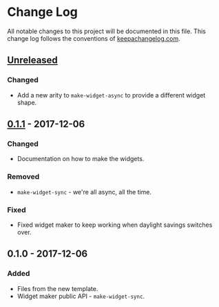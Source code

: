 # Change Log
All notable changes to this project will be documented in this file. This change log follows the conventions of [keepachangelog.com](http://keepachangelog.com/).

## [Unreleased]
### Changed
- Add a new arity to `make-widget-async` to provide a different widget shape.

## [0.1.1] - 2017-12-06
### Changed
- Documentation on how to make the widgets.

### Removed
- `make-widget-sync` - we're all async, all the time.

### Fixed
- Fixed widget maker to keep working when daylight savings switches over.

## 0.1.0 - 2017-12-06
### Added
- Files from the new template.
- Widget maker public API - `make-widget-sync`.

[Unreleased]: https://github.com/your-name/dolphin/compare/0.1.1...HEAD
[0.1.1]: https://github.com/your-name/dolphin/compare/0.1.0...0.1.1
